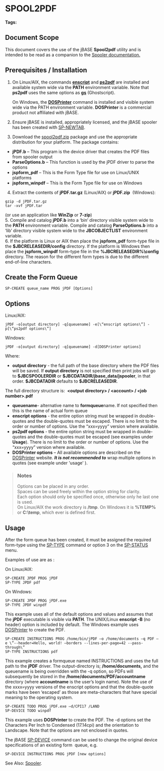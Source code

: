 # SPOOL2PDF

<PageHeader />

**Tags:**
<badge text='spooler' vertical='middle' />
<badge text='spooltopdf' vertical='middle' />
<badge text='pdfspooler' vertical='middle' />
<badge text='spool2pdf' vertical='middle' />
<badge text='pdf' vertical='middle' />
<badge text='jpdf' vertical='middle' />

## Document Scope

This document covers the use of the jBASE **Spool2pdf** utility and is intended to be read as a companion to the [Spooler documentation.](./../README.md)

## Prerequisites / Installation

1. On Linux/AIX, the commands [**enscript**](http://linux.die.net/man/1/enscript) and [**ps2pdf**](http://linux.die.net/man/1/ps2pdf) are installed and available system wide via the **PATH** environment variable. Note that **ps2pdf** uses the same options as [**gs**](http://linux.die.net/man/1/gs) (Ghostscript).

    On Windows, the [**DOSPrinter**](http://www.dosprinter.net/) command is installed and visible system wide via the PATH environment variable. **DOSPrinter** is a commercial product not affiliated with jBASE.  
2. Ensure jBASE is installed, appropriately licensed, and the jBASE spooler has been created with [SP-NEWTAB](./../sp-newtab).
3. Download the [spool2pdf.zip](https://github.com/zumasys/docs/releases/download/v0.5/spool2pdf.zip) package and use the appropriate distribution for your platform. The package contains:

- **jPDF.b** – This program is the device driver that creates the PDF files from spooler output
- **ParseOptions.b** – This function is used by the jPDF driver to parse the options
- **jspform\_pdf** – This is the Form Type file for use on Linux/UNIX platforms
- **jspform\_winpdf** – This is the Form Type file for use on Windows  

4. Extract the contents of **jPDF.tar.gz** (Linux/AIX) or **jPDF.zip**  (Windows):

```
gzip -d jPDF.tar.gz
tar -xvf jPDF.tar
```

(or use an application like **WinZip** or **7-zip**)  
5. Compile and catalog **jPDF.b** into a ‘bin’ directory visible system wide to the **PATH** environment variable. Compile and catalog **ParseOptions.b** into a ‘lib’ directory visible system wide to the **JBCOBJECTLIST** environment variable.  
6. If the platform is Linux or AIX then place the **jspform\_pdf** form-type file in the **$JBCRELEASEDIR/config** directory. If the platform is Windows then place the **jspform\_winpdf** form-type file in the **%JBCRELEASEDIR%\config** directory. The reason for the different form types is due to the different end-of-line characters.

## Create the Form Queue

```
SP-CREATE queue_name PROG jPDF [Options]
```

## Options

Linux/AIX:

```
jPDF -o[output directory] -q[queuename] -e[\“enscript options\”] -p[\“ps2pdf options\”]
```

Windows:

```
jPDF -o[output directory] -q[queuename] -d[DOSPrinter options]
```

Where:

- **output directory** - the full path of the base directory where the PDF files will be saved. If **output directory** is not specified then print jobs will go to **\$JBCSPOOLERDIR** or **\$JBCDATADIR/jbase\_data/jspooler**, in that order. **\$JBCDATADIR** defaults to **\$JBCRELEASEDIR**.

The full directory structure is:  **&lt;output directory&gt; / &lt;account&gt; / &lt;job number&gt;.pdf**

- **queuename**- alternative name to **formqueue**name. If not specified then this is the name of actual form queue
- **enscript options** - the entire option string must be wrapped in double-quotes and the double-quotes must be escaped. There is no limit to the order or number of options. Use the “xxx=yyyy” version where available.
- **ps2pdf options** - the entire option string must be wrapped in double-quotes and the double-quotes must be escaped (see examples under **Usage**). There is no limit to the order or number of options. Use the “xxx=yyyy” version where available.
- **DOSPrinter options** – All available options are described on the [DOSPrinter](http://www.dosprinter.net/) website. ***It is not recommended to*** wrap multiple options in quotes (see example under 'usage' ).

> ### Notes
>
> Options can be placed in any order.  
> Spaces can be used freely within the option string for clarity.  
> Each option should only be specified once, otherwise only he last one is used.  
> On Linux/AIX the work directory is **/tmp**. On Windows it is **%TEMP%** or **C:\temp**, which ever is defined first.

## Usage

After the form queue has been created, it must be assigned the required form-type using the [SP-TYPE](./../sp-type) command or option 3 on the [SP-STATUS](./../sp-status) menu.

Examples of use are as :

On Linux/AIX:

```
SP-CREATE JPDF PROG jPDF
SP-TYPE JPDF pdf
```

On Windows:

```
SP-CREATE JPDF PROG jPDF.exe
SP-TYPE JPDF winpdf
```

This example uses all of the default options and values and assumes that the **jPDF** executable is visible via **PATH**. The UNIX/Linux **enscript -B** (no header) option is included by default. The Windows example uses [DOSPrinter](http://www.dosprinter.net/) to create the PDF.

```
SP-CREATE INSTRUCTIONS PROG /home/bin/jPDF –o /home/documents –q PDF –e \”--header=Hello, world! –borders --lines-per-page=42 --pass-through\”
SP-TYPE INSTRUCTIONS pdf
```

This example creates a formqueue named INSTRUCTIONS and uses the full path to the **jPDF** driver. The output-directory is; **/home/documents,** and the queuename is being overridden with the -q option, so PDFs will subsequently be stored in the **/home/documents/PDF/accountname** directory (where **accountname** is the user’s login name). Note the use of the xxxx=yyyy versions of the enscript options and that the double-quote marks have been ‘escaped’ as those are meta-characters that have special meaning to the operating system.

```
SP-CREATE TODO PROG jPDF.exe –d/CPI17 /LAND
SP-DEVICE TODO winpdf
```

This example uses **DOSPrinter** to create the PDF. The -d options set the Characters Per Inch to Condensed (17.14cpi) and the orientation to Landscape. Note that the options are not enclosed in quotes.

The jBASE [SP-DEVICE](./../sp-device) command can be used to change the original device specifications of an existing form  queue, e.g.

```
SP-DEVICE INSTRUCTIONS PROG jPDF [new options]
```

See Also: [Spooler](./../jbase-spooler).

<PageFooter />
